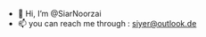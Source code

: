 - 👋 Hi, I’m @SiarNoorzai
- 📫 you can reach me through : siyer@outlook.de

<!---
SiarNoozai/SiarNoozai is a ✨ special ✨ repository because its `README.md` (this file) appears on your GitHub profile.
You can click the Preview link to take a look at your changes.
--->
